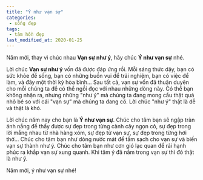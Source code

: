 ```yaml
---
title: "Ý như vạn sự"
categories:
 - sống đẹp
tags:
 - tâm hồn đẹp
last_modified_at: 2020-01-25
---
```


Năm mới, thay vì chúc nhau **Vạn sự như ý**, hãy chúc **Ý như vạn sự** nhé.


Lời chúc **Vạn sự như ý** vốn đã được đáp ứng rồi. Mỗi sáng thức dậy, bạn có sức khỏe để sống, bạn có những buồn vui để trải nghiệm, bạn có việc để làm, và đây một thời kỳ hòa bình... Sau tất cả, vạn sự vốn đã thuận duyên cho mỗi chúng ta để có thể ngồi đọc với nhau những dòng này. Có thể bạn không nhận ra, nhưng những "như ý" mà chúng ta đang mong cầu thật quá nhỏ bé so với cái "vạn sự" mà chúng ta đang có. Lời chúc "như ý" thật là dễ và thật là khó.

Lời chúc năm nay cho bạn là **Ý như vạn sự**. Chúc cho tâm bạn sẽ ngập tràn ánh nắng để thấy được sự đẹp trong từng cành cây ngọn cỏ, sự đẹp trong lời mắng nhau từ nhà hàng xóm, sự đẹp từ vạn sự, sự đẹp trong từng hơi thở... Chúc cho tâm bạn như dòng nước mát để tắm sạch cho vạn sự và biến vạn sự thành như ý. Chúc cho tâm bạn như cơn gió lạc quan để rải hạnh phúc ra khắp vạn sự xung quanh. Khi tâm ý đã nằm trong vạn sự thì đó thật là như ý.

Năm mới, ý như vạn sự nhé!
